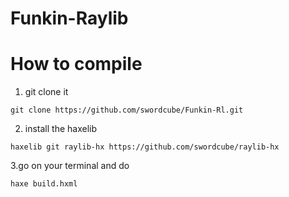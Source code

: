 # Funkin-Raylib 

# How to compile  
 1. git clone it 
 ```
 git clone https://github.com/swordcube/Funkin-Rl.git 
 ``` 
 
 2. install the haxelib 
 ``` 
 haxelib git raylib-hx https://github.com/swordcube/raylib-hx
 ``` 
 3.go on your terminal and do  
 ```
 haxe build.hxml  
 ```
 
 
